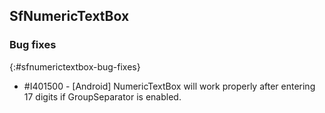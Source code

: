 ## SfNumericTextBox

### Bug fixes
{:#sfnumerictextbox-bug-fixes}

* \#I401500 - [Android] NumericTextBox will work properly after entering 17 digits if GroupSeparator is enabled.